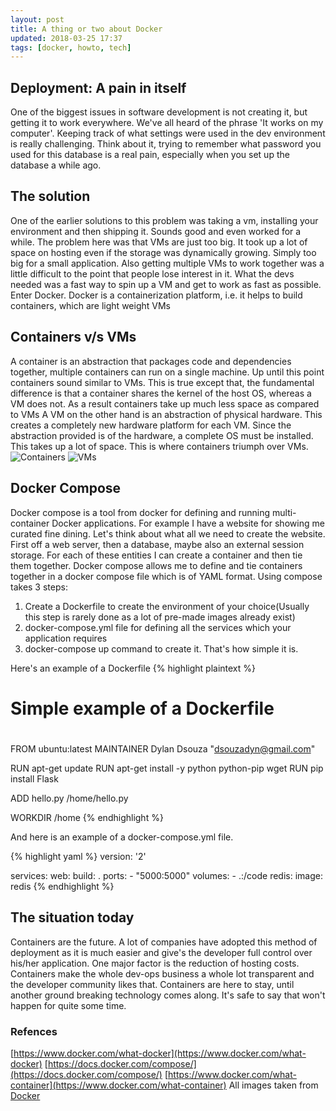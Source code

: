 ```yaml
---
layout: post
title: A thing or two about Docker
updated: 2018-03-25 17:37
tags: [docker, howto, tech]
---
```


## Deployment: A pain in itself

One of the biggest issues in software development is not creating it, but getting it to work everywhere. We've all heard of the phrase 'It works on my computer'. Keeping track of what settings were used in the dev environment is really challenging. Think about it, trying to remember what password you used for this database is a real pain, especially when you set up the database a while ago.

## The solution
One of the earlier solutions to this problem was taking a vm, installing your environment and then shipping it. Sounds good and even worked for a while. The problem here was that VMs are just too big. It took up a lot of space on hosting even if the storage was dynamically growing. Simply too big for a small application. Also getting multiple VMs to work together was a little difficult to the point that people lose interest in it. What the devs needed was a fast way to spin up a VM and get to work as fast as possible. Enter Docker. Docker is a containerization platform, i.e. it helps to build containers, which are light weight VMs

## Containers v/s VMs

A container is an abstraction that packages code and dependencies together, multiple containers can run on a single machine. Up until this point containers sound similar to VMs. This is true except that, the fundamental difference is that a container shares the kernel of the host OS, whereas a VM does not. As a result containers take up much less space as compared to VMs
A VM on the other hand is an abstraction of physical hardware. This creates a completely new hardware platform for each VM. Since the abstraction provided is of the hardware, a complete OS must be installed. This takes up a lot of space. This is where containers triumph over VMs.
![Containers](https://www.docker.com/sites/default/files/Container%402x.png)
![VMs](https://www.docker.com/sites/default/files/VM%402x.png)

## Docker Compose

Docker compose is a tool from docker for defining and running multi-container Docker applications. For example I have a website for showing me curated fine dining. Let's think about what all we need to create the website. First off a web server, then a database, maybe also an external session storage. For each of these entities I can create a container and then tie them together. Docker compose allows me to define and tie containers together in a docker compose file which is of YAML format. Using compose takes 3 steps:
1. Create a Dockerfile to create the environment of your choice(Usually this step is rarely done as a lot of pre-made images already exist)
2. docker-compose.yml file for defining all the services which your application requires
3. docker-compose up command to create it.
That's how simple it is.

Here's an example of a Dockerfile
{% highlight plaintext %}
#
# Simple example of a Dockerfile
#
FROM ubuntu:latest
MAINTAINER Dylan Dsouza "dsouzadyn@gmail.com"

RUN apt-get update
RUN apt-get install -y python python-pip wget
RUN pip install Flask

ADD hello.py /home/hello.py

WORKDIR /home
{% endhighlight %}

And here is an example of a docker-compose.yml file.

{% highlight yaml %}
version: '2'

services:
  web:
    build: .
    ports:
     - "5000:5000"
    volumes:
     - .:/code
  redis:
    image: redis
{% endhighlight %}

## The situation today

Containers are the future. A lot of companies have adopted this method of deployment as it is much easier and give's the developer full control over his/her application. One major factor is the reduction of hosting costs. Containers make the whole dev-ops business a whole lot transparent and the developer community likes that. Containers are here to stay, until another ground breaking technology comes along. It's safe to say that won't happen for quite some time.

### Refences
[https://www.docker.com/what-docker](https://www.docker.com/what-docker)
[https://docs.docker.com/compose/](https://docs.docker.com/compose/)
[https://www.docker.com/what-container](https://www.docker.com/what-container)
All images taken from [Docker](https://www.docker.com)
